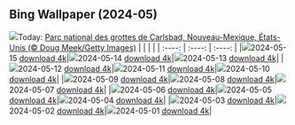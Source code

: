 ## Bing Wallpaper (2024-05)
![](https://global.bing.com/th?id=OHR.CarlsbadNP_FR-CA2715604410_UHD.jpg&w=1000)Today: [Parc national des grottes de Carlsbad, Nouveau-Mexique, États-Unis (© Doug Meek/Getty Images)](https://global.bing.com/th?id=OHR.CarlsbadNP_FR-CA2715604410_UHD.jpg)
|      |      |      |
| :----: | :----: | :----: |
|![](https://global.bing.com/th?id=OHR.CarlsbadNP_FR-CA2715604410_UHD.jpg&pid=hp&w=384&h=216&rs=1&c=4)2024-05-15 [download 4k](https://global.bing.com/th?id=OHR.CarlsbadNP_FR-CA2715604410_UHD.jpg)|![](https://global.bing.com/th?id=OHR.NamibiaCanyon_FR-CA2544302315_UHD.jpg&pid=hp&w=384&h=216&rs=1&c=4)2024-05-14 [download 4k](https://global.bing.com/th?id=OHR.NamibiaCanyon_FR-CA2544302315_UHD.jpg)|![](https://global.bing.com/th?id=OHR.GuanacoMother_FR-CA2387509434_UHD.jpg&pid=hp&w=384&h=216&rs=1&c=4)2024-05-13 [download 4k](https://global.bing.com/th?id=OHR.GuanacoMother_FR-CA2387509434_UHD.jpg)|
|![](https://global.bing.com/th?id=OHR.TexasIndigoBunting_FR-CA2244406449_UHD.jpg&pid=hp&w=384&h=216&rs=1&c=4)2024-05-12 [download 4k](https://global.bing.com/th?id=OHR.TexasIndigoBunting_FR-CA2244406449_UHD.jpg)|![](https://global.bing.com/th?id=OHR.OttawaTulipFest_FR-CA3260706853_UHD.jpg&pid=hp&w=384&h=216&rs=1&c=4)2024-05-11 [download 4k](https://global.bing.com/th?id=OHR.OttawaTulipFest_FR-CA3260706853_UHD.jpg)|![](https://global.bing.com/th?id=OHR.EmirganPark_FR-CA1994360885_UHD.jpg&pid=hp&w=384&h=216&rs=1&c=4)2024-05-10 [download 4k](https://global.bing.com/th?id=OHR.EmirganPark_FR-CA1994360885_UHD.jpg)|
|![](https://global.bing.com/th?id=OHR.PortMarseille_FR-CA1844778299_UHD.jpg&pid=hp&w=384&h=216&rs=1&c=4)2024-05-09 [download 4k](https://global.bing.com/th?id=OHR.PortMarseille_FR-CA1844778299_UHD.jpg)|![](https://global.bing.com/th?id=OHR.LittleDuckling_FR-CA1449309231_UHD.jpg&pid=hp&w=384&h=216&rs=1&c=4)2024-05-08 [download 4k](https://global.bing.com/th?id=OHR.LittleDuckling_FR-CA1449309231_UHD.jpg)|![](https://global.bing.com/th?id=OHR.TheRoachesPeakDistrict_FR-CA1225264627_UHD.jpg&pid=hp&w=384&h=216&rs=1&c=4)2024-05-07 [download 4k](https://global.bing.com/th?id=OHR.TheRoachesPeakDistrict_FR-CA1225264627_UHD.jpg)|
|![](https://global.bing.com/th?id=OHR.SanMiguelAllende_FR-CA8646700172_UHD.jpg&pid=hp&w=384&h=216&rs=1&c=4)2024-05-06 [download 4k](https://global.bing.com/th?id=OHR.SanMiguelAllende_FR-CA8646700172_UHD.jpg)|![](https://global.bing.com/th?id=OHR.JediMonastery_FR-CA8250479860_UHD.jpg&pid=hp&w=384&h=216&rs=1&c=4)2024-05-05 [download 4k](https://global.bing.com/th?id=OHR.JediMonastery_FR-CA8250479860_UHD.jpg)|![](https://global.bing.com/th?id=OHR.SonoranSpring_FR-CA8061697646_UHD.jpg&pid=hp&w=384&h=216&rs=1&c=4)2024-05-04 [download 4k](https://global.bing.com/th?id=OHR.SonoranSpring_FR-CA8061697646_UHD.jpg)|
|![](https://global.bing.com/th?id=OHR.CratersOfTheMoon_FR-CA7743730484_UHD.jpg&pid=hp&w=384&h=216&rs=1&c=4)2024-05-03 [download 4k](https://global.bing.com/th?id=OHR.CratersOfTheMoon_FR-CA7743730484_UHD.jpg)|![](https://global.bing.com/th?id=OHR.HawaiianLei_FR-CA7527008794_UHD.jpg&pid=hp&w=384&h=216&rs=1&c=4)2024-05-02 [download 4k](https://global.bing.com/th?id=OHR.HawaiianLei_FR-CA7527008794_UHD.jpg)|![](https://global.bing.com/th?id=OHR.CheetahRain_FR-CA7368056327_UHD.jpg&pid=hp&w=384&h=216&rs=1&c=4)2024-05-01 [download 4k](https://global.bing.com/th?id=OHR.CheetahRain_FR-CA7368056327_UHD.jpg)|

